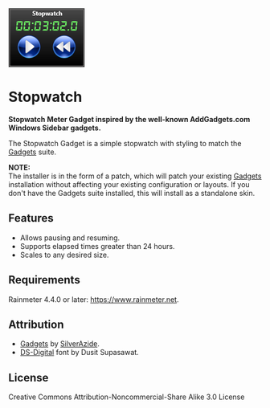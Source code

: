 ![](Images/Stopwatch.png)
# Stopwatch
**Stopwatch Meter Gadget inspired by the well-known AddGadgets.com Windows Sidebar gadgets.**

The Stopwatch Gadget is a simple stopwatch with styling to match the [Gadgets](https://github.com/SilverAzide/Gadgets) suite.

**NOTE:**<br>
The installer is in the form of a patch, which will patch your existing [Gadgets](https://github.com/SilverAzide/Gadgets) installation without affecting your existing configuration or layouts. If you don't have the Gadgets suite installed, this will install as a standalone skin.

## Features
* Allows pausing and resuming.
* Supports elapsed times greater than 24 hours.
* Scales to any desired size.

## Requirements
Rainmeter 4.4.0 or later: <https://www.rainmeter.net>.<br>

## Attribution
* [Gadgets](https://github.com/SilverAzide/Gadgets) by [SilverAzide](https://github.com/SilverAzide).
* [DS-Digital](https://www.dafont.com/ds-digital.font) font by Dusit Supasawat.

## License
Creative Commons Attribution-Noncommercial-Share Alike 3.0 License
